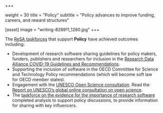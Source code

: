  +++

weight = 30
title = "Policy"
subtitle = "Policy advances to improve funding, careers, and reward structures"

[asset]
image = "writing-828911_1280.jpg"
+++

The [ReSA taskforces](https://www.researchsoft.org/taskforces/) that support **Policy** have achieved outcomes including:

* Development of research software sharing guidelines for policy makers, funders, publishers and researchers for inclusion in the [Research Data Alliance COVID-19 Guidelines and Recommendations](https://www.rd-alliance.org/group/rda-covid19-rda-covid19-omics-rda-covid19-epidemiology-rda-covid19-clinical-rda-covid19-1).
* Supporting the inclusion of software in the OECD Committee for Science and Technology Policy recommendations (which will become soft law for OECD member states).
* Engagement with the [UNESCO Open Science consultation](https://en.unesco.org/science-sustainable-future/open-science/consultation). Read the [Report on UNESCO’s global online consultation on open science](https://en.unesco.org/science-sustainable-future/open-science/consultation).
* The [taskforce on the evidence for the importance of research software](https://www.researchsoft.org/taskforces/) completed analysis to support policy discussions, to provide information for sharing with key influencers.
